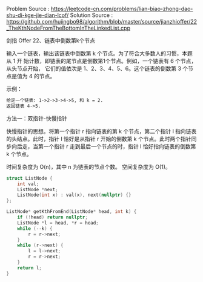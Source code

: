 <!--
 * @Author : Hu Jingbo
 * @Date   : 2021-09-13
-->

Problem Source : <https://leetcode-cn.com/problems/lian-biao-zhong-dao-shu-di-kge-jie-dian-lcof/>
Solution Source : <https://github.com/hujingbo98/algorithm/blob/master/source/jianzhioffer/22_TheKthNodeFromTheBottomInTheLinkedList.cpp>

剑指 Offer 22、链表中倒数第k个节点

输入一个链表，输出该链表中倒数第 k 个节点。为了符合大多数人的习惯，本题从 1 开
始计数，即链表的尾节点是倒数第1个节点。例如，一个链表有 6 个节点，从头节点开始，
它们的值依次是 1、2、3、4、5、6。这个链表的倒数第 3 个节点是值为 4 的节点。

示例：

```txt
给定一个链表: 1->2->3->4->5, 和 k = 2.
返回链表 4->5.
```

方法一：双指针-快慢指针

快慢指针的思想。将第一个指针 r 指向链表的第 k 个节点，第二个指针 l 指向链表的头结点。此时，指针 l 恰好是从指针 r 开始的倒数第 k 个节点。此时两个指针同步向后走，当第一个指针 r 走到最后一个节点的时，指针 l 恰好指向链表的倒数第k 个节点。

时间复杂度为 O(n)，其中 n 为链表的节点个数。
空间复杂度为 O(1)。

```c++
struct ListNode {
    int val;
    ListNode *next;
    ListNode(int x) : val(x), next(nullptr) {}
};

ListNode* getKthFromEnd(ListNode* head, int k) {
    if (!head) return nullptr;
    ListNode *l = head, *r = head;
    while (--k) {
        r = r->next;
    }
    while (r->next) {
        l = l->next;
        r = r->next;
    }
    return l;
}
```
